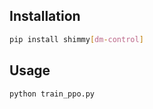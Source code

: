 ## Installation
```bash
pip install shimmy[dm-control]
```

## Usage
```bash
python train_ppo.py
```